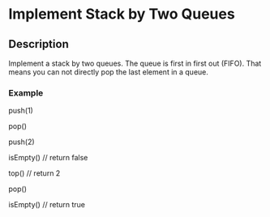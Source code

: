 # Implement Stack by Two Queues


## Description

Implement a stack by two queues. The queue is first in first out (FIFO). That means you can not directly pop the last element in a queue.

### Example
push(1)

pop()

push(2)

isEmpty() // return false

top() // return 2

pop()

isEmpty() // return true
